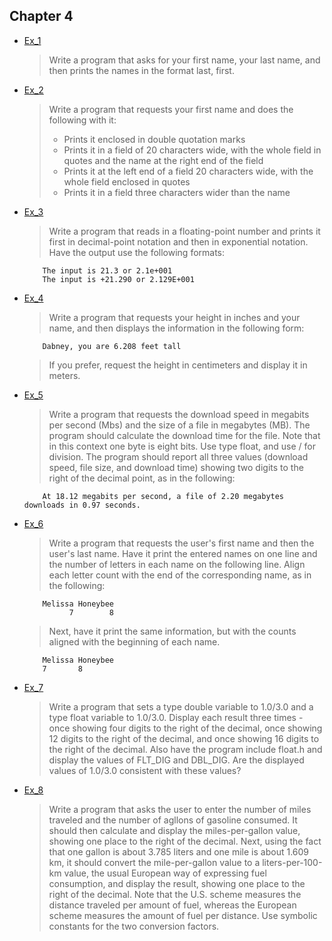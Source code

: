 ## Chapter 4

- [Ex_1](./Ex_1.c)
    > Write a program that asks for your first name, your last name, and then prints the names in the format last, first.
- [Ex_2](./Ex_2.c)
    > Write a program that requests your first name and does the following with it:
    >   - Prints it enclosed in double quotation marks
    >   - Prints it in a field of 20 characters wide, with the whole field in quotes and the name at the right end of the field
    >   - Prints it at the left end of a field 20 characters wide, with the whole field enclosed in quotes
    >   - Prints it in a field three characters wider than the name
- [Ex_3](./Ex_3.c)
    > Write a program that reads in a floating-point number and prints it first in decimal-point notation and then in exponential notation. Have the output use the following formats:
    ```
        The input is 21.3 or 2.1e+001
        The input is +21.290 or 2.129E+001
    ```
- [Ex_4](./Ex_4.c)
    > Write a program that requests your height in inches and your name, and then displays the information in the following form:
    ```
        Dabney, you are 6.208 feet tall
    ```
    > If you prefer, request the height in centimeters and display it in meters.
- [Ex_5](./Ex_5.c)
    > Write a program that requests the download speed in megabits per second (Mbs) and the size of a file in megabytes (MB). The program should calculate the download time for the file. Note that in this context one byte is eight bits. Use type float, and use / for division. The program should report all three values (download speed, file size, and download time) showing two digits to the right of the decimal point, as in the following: 
    ```
        At 18.12 megabits per second, a file of 2.20 megabytes downloads in 0.97 seconds.
    ```
- [Ex_6](./Ex_6.c)
    > Write a program that requests the user's first name and then the user's last name. Have it print the entered names on one line and the number of letters in each name on the following line. Align each letter count with the end of the corresponding name, as in the following:
    ```
        Melissa Honeybee
              7        8
    ```
    > Next, have it print the same information, but with the counts aligned with the beginning of each name.
    ```
        Melissa Honeybee
        7       8
    ```
- [Ex_7](./Ex_7.c)
    > Write a program that sets a type double variable to 1.0/3.0 and a type float variable to 1.0/3.0. Display each result three times - once showing four digits to the right of the decimal, once showing 12 digits to the right of the decimal, and once showing 16 digits to the right of the decimal. Also have the program include float.h and display the values of FLT_DIG and DBL_DIG. Are the displayed values of 1.0/3.0 consistent with these values?
- [Ex_8](./Ex_8.c)
    > Write a program that asks the user to enter the number of miles traveled and the number of agllons of gasoline consumed. It should then calculate and display the miles-per-gallon value, showing one place to the right of the decimal. Next, using the fact that one gallon is about 3.785 liters and one mile is about 1.609 km, it should convert the mile-per-gallon value to a liters-per-100-km value, the usual European way of expressing fuel consumption, and display the result, showing one place to the right of the decimal. Note that the U.S. scheme measures the distance traveled per amount of fuel, whereas the European scheme measures the amount of fuel per distance. Use symbolic constants for the two conversion factors.